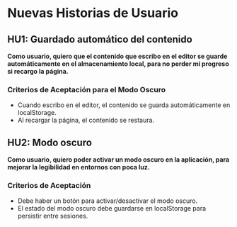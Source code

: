 # Nuevas Historias de Usuario

## HU1: Guardado automático del contenido

**Como usuario, quiero que el contenido que escribo en el editor se guarde automáticamente en el almacenamiento local, para no perder mi progreso si recargo la página.**

### Criterios de Aceptación para el Modo Oscuro

- Cuando escribo en el editor, el contenido se guarda automáticamente en localStorage.
- Al recargar la página, el contenido se restaura.

## HU2: Modo oscuro

**Como usuario, quiero poder activar un modo oscuro en la aplicación, para mejorar la legibilidad en entornos con poca luz.**

### Criterios de Aceptación

- Debe haber un botón para activar/desactivar el modo oscuro.
- El estado del modo oscuro debe guardarse en localStorage para persistir entre sesiones.
